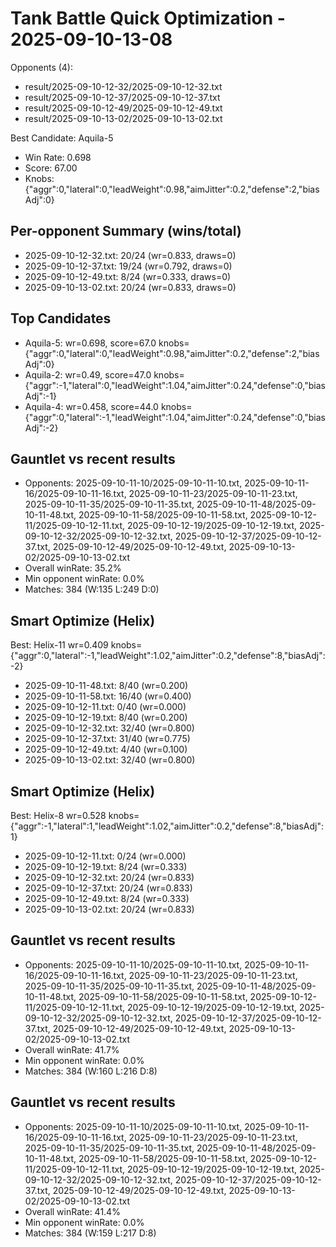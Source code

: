 # Tank Battle Quick Optimization - 2025-09-10-13-08

Opponents (4):
- result/2025-09-10-12-32/2025-09-10-12-32.txt
- result/2025-09-10-12-37/2025-09-10-12-37.txt
- result/2025-09-10-12-49/2025-09-10-12-49.txt
- result/2025-09-10-13-02/2025-09-10-13-02.txt

Best Candidate: Aquila-5
- Win Rate: 0.698
- Score: 67.00
- Knobs: {"aggr":0,"lateral":0,"leadWeight":0.98,"aimJitter":0.2,"defense":2,"biasAdj":0}

## Per-opponent Summary (wins/total)
- 2025-09-10-12-32.txt: 20/24 (wr=0.833, draws=0)
- 2025-09-10-12-37.txt: 19/24 (wr=0.792, draws=0)
- 2025-09-10-12-49.txt: 8/24 (wr=0.333, draws=0)
- 2025-09-10-13-02.txt: 20/24 (wr=0.833, draws=0)

## Top Candidates
- Aquila-5: wr=0.698, score=67.0 knobs={"aggr":0,"lateral":0,"leadWeight":0.98,"aimJitter":0.2,"defense":2,"biasAdj":0}
- Aquila-2: wr=0.49, score=47.0 knobs={"aggr":-1,"lateral":0,"leadWeight":1.04,"aimJitter":0.24,"defense":0,"biasAdj":-1}
- Aquila-4: wr=0.458, score=44.0 knobs={"aggr":0,"lateral":-1,"leadWeight":1.04,"aimJitter":0.24,"defense":0,"biasAdj":-2}

## Gauntlet vs recent results
- Opponents: 2025-09-10-11-10/2025-09-10-11-10.txt, 2025-09-10-11-16/2025-09-10-11-16.txt, 2025-09-10-11-23/2025-09-10-11-23.txt, 2025-09-10-11-35/2025-09-10-11-35.txt, 2025-09-10-11-48/2025-09-10-11-48.txt, 2025-09-10-11-58/2025-09-10-11-58.txt, 2025-09-10-12-11/2025-09-10-12-11.txt, 2025-09-10-12-19/2025-09-10-12-19.txt, 2025-09-10-12-32/2025-09-10-12-32.txt, 2025-09-10-12-37/2025-09-10-12-37.txt, 2025-09-10-12-49/2025-09-10-12-49.txt, 2025-09-10-13-02/2025-09-10-13-02.txt
- Overall winRate: 35.2%
- Min opponent winRate: 0.0%
- Matches: 384 (W:135 L:249 D:0)

## Smart Optimize (Helix)

Best: Helix-11 wr=0.409 knobs={"aggr":0,"lateral":-1,"leadWeight":1.02,"aimJitter":0.2,"defense":8,"biasAdj":-2}
- 2025-09-10-11-48.txt: 8/40 (wr=0.200)
- 2025-09-10-11-58.txt: 16/40 (wr=0.400)
- 2025-09-10-12-11.txt: 0/40 (wr=0.000)
- 2025-09-10-12-19.txt: 8/40 (wr=0.200)
- 2025-09-10-12-32.txt: 32/40 (wr=0.800)
- 2025-09-10-12-37.txt: 31/40 (wr=0.775)
- 2025-09-10-12-49.txt: 4/40 (wr=0.100)
- 2025-09-10-13-02.txt: 32/40 (wr=0.800)

## Smart Optimize (Helix)

Best: Helix-8 wr=0.528 knobs={"aggr":-1,"lateral":1,"leadWeight":1.02,"aimJitter":0.2,"defense":8,"biasAdj":1}
- 2025-09-10-12-11.txt: 0/24 (wr=0.000)
- 2025-09-10-12-19.txt: 8/24 (wr=0.333)
- 2025-09-10-12-32.txt: 20/24 (wr=0.833)
- 2025-09-10-12-37.txt: 20/24 (wr=0.833)
- 2025-09-10-12-49.txt: 8/24 (wr=0.333)
- 2025-09-10-13-02.txt: 20/24 (wr=0.833)


## Gauntlet vs recent results
- Opponents: 2025-09-10-11-10/2025-09-10-11-10.txt, 2025-09-10-11-16/2025-09-10-11-16.txt, 2025-09-10-11-23/2025-09-10-11-23.txt, 2025-09-10-11-35/2025-09-10-11-35.txt, 2025-09-10-11-48/2025-09-10-11-48.txt, 2025-09-10-11-58/2025-09-10-11-58.txt, 2025-09-10-12-11/2025-09-10-12-11.txt, 2025-09-10-12-19/2025-09-10-12-19.txt, 2025-09-10-12-32/2025-09-10-12-32.txt, 2025-09-10-12-37/2025-09-10-12-37.txt, 2025-09-10-12-49/2025-09-10-12-49.txt, 2025-09-10-13-02/2025-09-10-13-02.txt
- Overall winRate: 41.7%
- Min opponent winRate: 0.0%
- Matches: 384 (W:160 L:216 D:8)


## Gauntlet vs recent results
- Opponents: 2025-09-10-11-10/2025-09-10-11-10.txt, 2025-09-10-11-16/2025-09-10-11-16.txt, 2025-09-10-11-23/2025-09-10-11-23.txt, 2025-09-10-11-35/2025-09-10-11-35.txt, 2025-09-10-11-48/2025-09-10-11-48.txt, 2025-09-10-11-58/2025-09-10-11-58.txt, 2025-09-10-12-11/2025-09-10-12-11.txt, 2025-09-10-12-19/2025-09-10-12-19.txt, 2025-09-10-12-32/2025-09-10-12-32.txt, 2025-09-10-12-37/2025-09-10-12-37.txt, 2025-09-10-12-49/2025-09-10-12-49.txt, 2025-09-10-13-02/2025-09-10-13-02.txt
- Overall winRate: 41.4%
- Min opponent winRate: 0.0%
- Matches: 384 (W:159 L:217 D:8)
